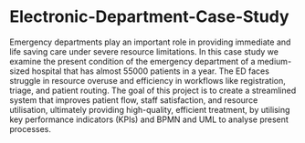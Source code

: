 # Electronic-Department-Case-Study
Emergency departments play an important role in providing immediate and life saving care under severe resource limitations. In this case study we examine the present condition of the emergency department of a medium-sized hospital that has almost 55000 patients in a year. The ED faces struggle in resource overuse and efficiency in workflows like registration, triage, and patient routing. The goal of this project is to create a streamlined system that improves patient flow, staff satisfaction, and resource utilisation, ultimately providing high-quality, efficient treatment, by utilising key performance indicators (KPIs) and BPMN and UML to analyse present processes.
